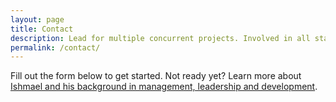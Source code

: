 ```yaml
---
layout: page
title: Contact
description: Lead for multiple concurrent projects. Involved in all stages of web site/application creation from project meetings, client interaction, design and architecture, development, deployment, management, training and support.
permalink: /contact/
---
```

<p>Fill out the form below to get started. Not ready yet? Learn more about <a href="/about">Ishmael and his background in management, leadership and development</a>. 

